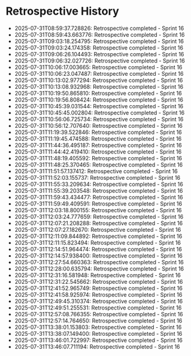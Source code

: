 # Retrospective History

- 2025-07-31T08:59:37.728826: Retrospective completed - Sprint 16
- 2025-07-31T08:59:43.663776: Retrospective completed - Sprint 16
- 2025-07-31T09:03:18.254795: Retrospective completed - Sprint 16
- 2025-07-31T09:03:24.174358: Retrospective completed - Sprint 16
- 2025-07-31T09:06:26.104493: Retrospective completed - Sprint 16
- 2025-07-31T09:06:32.027726: Retrospective completed - Sprint 16
- 2025-07-31T10:06:17.003665: Retrospective completed - Sprint 16
- 2025-07-31T10:06:23.047487: Retrospective completed - Sprint 16
- 2025-07-31T10:13:02.977294: Retrospective completed - Sprint 16
- 2025-07-31T10:13:08.932968: Retrospective completed - Sprint 16
- 2025-07-31T10:19:50.865810: Retrospective completed - Sprint 16
- 2025-07-31T10:19:56.808424: Retrospective completed - Sprint 16
- 2025-07-31T10:45:39.031544: Retrospective completed - Sprint 16
- 2025-07-31T10:45:45.002804: Retrospective completed - Sprint 16
- 2025-07-31T10:56:06.725734: Retrospective completed - Sprint 16
- 2025-07-31T10:56:12.707640: Retrospective completed - Sprint 16
- 2025-07-31T11:19:39.522846: Retrospective completed - Sprint 16
- 2025-07-31T11:19:45.474588: Retrospective completed - Sprint 16
- 2025-07-31T11:44:36.495187: Retrospective completed - Sprint 16
- 2025-07-31T11:44:42.419410: Retrospective completed - Sprint 16
- 2025-07-31T11:48:19.405592: Retrospective completed - Sprint 16
- 2025-07-31T11:48:25.370465: Retrospective completed - Sprint 16
- 2025-07-31T11:51:57.137412: Retrospective completed - Sprint 16
- 2025-07-31T11:52:03.155737: Retrospective completed - Sprint 16
- 2025-07-31T11:55:33.209634: Retrospective completed - Sprint 16
- 2025-07-31T11:55:39.203548: Retrospective completed - Sprint 16
- 2025-07-31T11:59:43.434477: Retrospective completed - Sprint 16
- 2025-07-31T11:59:49.409591: Retrospective completed - Sprint 16
- 2025-07-31T12:03:18.800155: Retrospective completed - Sprint 16
- 2025-07-31T12:03:24.777659: Retrospective completed - Sprint 16
- 2025-07-31T12:07:21.208288: Retrospective completed - Sprint 16
- 2025-07-31T12:07:27.182670: Retrospective completed - Sprint 16
- 2025-07-31T12:11:09.844892: Retrospective completed - Sprint 16
- 2025-07-31T12:11:15.823494: Retrospective completed - Sprint 16
- 2025-07-31T12:14:51.964474: Retrospective completed - Sprint 16
- 2025-07-31T12:14:57.938400: Retrospective completed - Sprint 16
- 2025-07-31T12:27:54.660363: Retrospective completed - Sprint 16
- 2025-07-31T12:28:00.635794: Retrospective completed - Sprint 16
- 2025-07-31T12:31:16.581948: Retrospective completed - Sprint 16
- 2025-07-31T12:31:22.545662: Retrospective completed - Sprint 16
- 2025-07-31T12:41:52.965749: Retrospective completed - Sprint 16
- 2025-07-31T12:41:58.925974: Retrospective completed - Sprint 16
- 2025-07-31T12:49:45.310374: Retrospective completed - Sprint 16
- 2025-07-31T12:49:51.255531: Retrospective completed - Sprint 16
- 2025-07-31T12:57:08.766355: Retrospective completed - Sprint 16
- 2025-07-31T12:57:14.764650: Retrospective completed - Sprint 16
- 2025-07-31T13:38:01.153803: Retrospective completed - Sprint 16
- 2025-07-31T13:38:07.149400: Retrospective completed - Sprint 16
- 2025-07-31T13:46:01.722997: Retrospective completed - Sprint 16
- 2025-07-31T13:46:07.711194: Retrospective completed - Sprint 16
